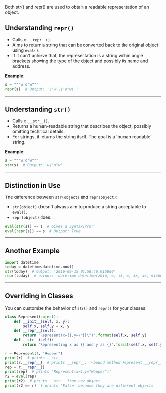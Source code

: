 Both str() and repr() are used to obtain a readable representation of an object. 

## Understanding `repr()`
- Calls `x.__repr__()`.
- Aims to return a string that can be converted back to the original object using `eval()`.
- If it can't achieve that, the representation is a string within angle brackets showing the type of the object and possibly its name and address.

**Example**:
```python
s = """w'o"w"""
repr(s)  # Output: '\'w\\\'o"w\''
```

---

## Understanding `str()`
- Calls `x.__str__()`.
- Returns a human-readable string that describes the object, possibly omitting technical details.
- For strings, it returns the string itself. The goal is a 'human readable' string.

**Example**:
```python
s = """w'o"w"""
str(s)  # Output: 'w\'o"w'
```

---

## Distinction in Use

The difference between `str(object)` and `repr(object)`:
- `str(object)` doesn't always aim to produce a string acceptable to `eval()`.
- `repr(object)` does.

```python
eval(str(s)) == s  # Gives a SyntaxError
eval(repr(s)) == s  # Output: True
```

---

## Another Example

```python
import datetime
today = datetime.datetime.now()
str(today)  # Output: '2016-09-15 06:58:46.915000'
repr(today)  # Output: 'datetime.datetime(2016, 9, 15, 6, 58, 46, 915000)'
```

---

## Overriding in Classes

You can customize the behavior of `str()` and `repr()` for your classes:

```python
class Represent(object):
    def __init__(self, x, y):
        self.x, self.y = x, y
    def __repr__(self):
        return "Represent(x={},y=\"{}\")".format(self.x, self.y)
    def __str__(self):
        return "Representing x as {} and y as {}".format(self.x, self.y)

r = Represent(1, "Hopper")
print(r)  # prints __str__
print(r.__repr__)  # prints __repr__: '<bound method Represent.__repr__ of Represent(x=1,y="Hopper")>'
rep = r.__repr__()  
print(rep)  # prints 'Represent(x=1,y="Hopper")'
r2 = eval(rep)  
print(r2)  # prints __str__ from new object
print(r2 == r)  # prints 'False' because they are different objects
```